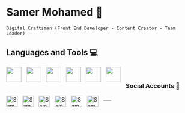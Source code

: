 # Samer Mohamed 🪽
`Digital Craftsman (Front End Developer - Content Creator - Team Leader)`

## Languages and Tools 💻
<img align="left" width="40px" style="padding-right:10px;" src="https://cdn.jsdelivr.net/gh/devicons/devicon@latest/icons/html5/html5-original.svg"/>
<img align="left" width="40px" style="padding-right:10px;" src="https://cdn.jsdelivr.net/gh/devicons/devicon@latest/icons/css3/css3-original.svg"/>
<img align="left" width="40px" style="padding-right:10px;" src="https://cdn.jsdelivr.net/gh/devicons/devicon@latest/icons/bootstrap/bootstrap-original.svg"/>
<img align="left" width="40px" style="padding-right:10px;" src="https://cdn.jsdelivr.net/gh/devicons/devicon@latest/icons/sass/sass-original.svg"/>
<img align="left" width="40px" style="padding-right:10px;" src="https://cdn.jsdelivr.net/gh/devicons/devicon@latest/icons/javascript/javascript-original.svg"/>
<img align="left" width="40px" style="padding-right:10px;" src="https://cdn.jsdelivr.net/gh/devicons/devicon@latest/icons/react/react-original.svg"/> <br/>

### Social Accounts 📱 <br/> 
`___`
[<img align="left" width="30px" style="padding-right:10px;" alt="Samer Mohamed | LinkedIn" src="https://cdn.jsdelivr.net/gh/devicons/devicon@latest/icons/linkedin/linkedin-original.svg" />][linkedin]
[<img align="left" width="30px" style="padding-right:10px;" alt="Samer Mohamed | facebook" src="https://cdn.jsdelivr.net/gh/devicons/devicon@latest/icons/facebook/facebook-original.svg" />][facebook]
[<img align="left" width="30px" style="padding-right:10px;" alt="Samer Mohamed | Instagram" src="https://www.svgrepo.com/show/452229/instagram-1.svg" />][instagram]
[<img align="left" width="30px" style="padding-right:10px;" alt="Samer Mohamed | tiktok" src="https://www.svgrepo.com/show/303156/tiktok-icon-white-1-logo.svg" />][tiktok]
[<img align="left" width="30px" style="padding-right:10px;" alt="Samer Mohamed | telegram" src="https://www.svgrepo.com/show/452115/telegram.svg" />][telegram]
[<img align="left" width="30px" style="padding-right:10px;" alt="Samer Mohamed | whatsapp" src="https://www.svgrepo.com/show/475692/whatsapp-color.svg" />][whatsapp]

[linkedin]: https://www.linkedin.com/in/samer-mohamed-5b2586280
[facebook]: https://www.facebook.com/profile.php?id=100083281736623&mibextid=ZbWKwL
[instagram]: https://instagram.com/samer_mohamed96?utm_source=qr&igshid=MzNlNGNkZWQ4Mg%3D%3D
[tiktok]: https://www.tiktok.com/@samermo96?_t=8oLmttnsnbN&_r=1
[telegram]: https://t.me/+201065849076
[whatsapp]: https://wa.me/qr/DSRQF7O6GN4JL1
